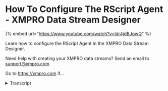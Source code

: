 # How To Configure The RScript Agent - XMPRO Data Stream Designer
{% embed url="https://www.youtube.com/watch?v=ldr4jdBJqwQ" %}



Learn how to configure the RScript Agent in the XMPRO Data Stream Designer. 

Need help with creating your XMPRO data streams? Send an email to support@xmpro.com 

Go to https://xmpro.com if...
<details>
<summary>Transcript</summary>Learn how to configure the RScript Agent in the XMPRO Data Stream Designer. 

Need help with creating your XMPRO data streams? Send an email to support@xmpro.com 

Go to https://xmpro.com if...
but we are going to do here is look at

how to set up and configure the a script

agent this agent allows you to perform

computations using the on language on

data it receives as input I already have

a CSV listener set up and configured

which will get data for us from a CSV

file which the our script agent can uses

input to add the a script agent to your

canvas go to the toolbox and search for

our script you will find it on the I on

machine learning click on the agent and

drag it to the canvas you'll see a

default name will be given to it to be

name this agent click on the white space

and start typing now connect the output

end point of the first agent to the

input end point of the second click

somewhere else in your canvas and click

Save to configure this agent click on it

and click on configure first make sure

you're using the correct collection if

you'd like to change this select another

collection from the drop-down next

you'll notice notice that there is a

bulk input option the Oscar languages

main strength lies in statistics and

graphics and it can handle large sets of

data take advantage of this capability

select this option this will cause every

event to be inserted into a single data

frame called input as you can see from

the description below next you can add

your code the temperature field derives

reference here comes from the preceding

agent the average field arrive reference

here is a new variable which means I

have to scroll down on this form and add

it to the outfit script to do this click

on the plus to add a new row and specify

it here

choose its data type in my case it will

be double-click something else on the

form when you're done writing your code

and you're happy with it and you've

specified all the variables you're going

to use in the outputs grid you'll see

that there's another option on this form

name payload this will define how your

pilot will be forwarded to it the next

agent there's three options available to

you the first same is existing the

structure of the input payload look the

same as the structure of the outgoing

payload meaning no columns have been

added or removed existing with addition

the structure of the input and the

output payload will contain the same

columns but everything that you've

defined in the outputs will be added to

that new will contain only the columns

you've defined in your output I'm going

to leave it as existing with addition

then I'm going to click apply and click

Save to double check if you've

configured your stream correctly click

on integrity check if none of your

agents are highlighted in red it means

everything is fine you can now go ahead

and run your stream by clicking on

publish to view the live data click on

live view select your own script agent

click save and give it a second

to expand the page click on maximize and

you can see that the column has been

added for our applet

and publish the string to stop it click

on your a script I don't think click on

configure again now I'm going to uncheck

this box meaning that the script that's

in here is going to be executed for each

event it receives this also means that

how you write your code is going to look

a little bit different the demonstrate

how this works if this bulk input option

is not checked I'm just going to add

some code in here this will convert this

temperature which is currently in

Celsius to Fahrenheit hence I've

declared a new variable temp F which I

now need to add to the bottom first I

need to delete my average variable

I've add my new output variable now I'm

going to click apply click Save double

check if my stream has been configured

correctly but clicking on integrity

check none of my agents are highlighted

in red which is good so I can publish my

stream by clicking on publish then click

on the live view as you can see my data

start coming sir then if my output

column has been added and the script

that I've added is executed event that

is coming through
</details>